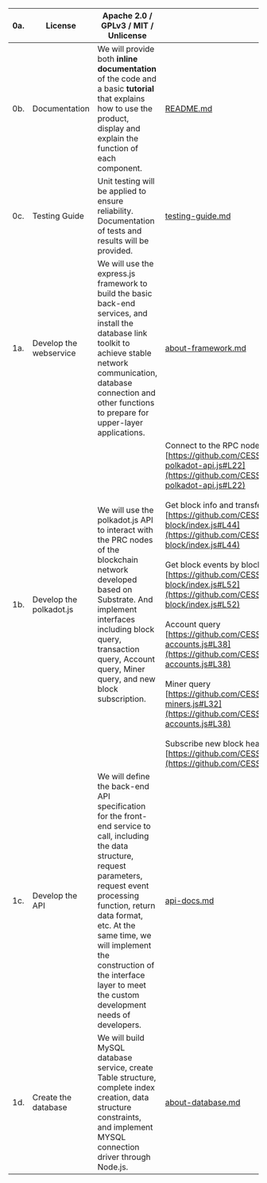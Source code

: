 | 0a. | License                 | Apache 2.0 / GPLv3 / MIT / Unlicense                                                                                                                                                                                                                                                                                           |                                                                                                                                                                                                                                                                                                                                                                                                                                                                                                                                                                                                                                                                                                                                                                                                                                                                                                                                                                                                                                                                                                                                                                                                                               |
|-----|-------------------------|--------------------------------------------------------------------------------------------------------------------------------------------------------------------------------------------------------------------------------------------------------------------------------------------------------------------------------|-------------------------------------------------------------------------------------------------------------------------------------------------------------------------------------------------------------------------------------------------------------------------------------------------------------------------------------------------------------------------------------------------------------------------------------------------------------------------------------------------------------------------------------------------------------------------------------------------------------------------------------------------------------------------------------------------------------------------------------------------------------------------------------------------------------------------------------------------------------------------------------------------------------------------------------------------------------------------------------------------------------------------------------------------------------------------------------------------------------------------------------------------------------------------------------------------------------------------------|
| 0b. | Documentation           | We will provide both **inline documentation** of the code and a basic **tutorial** that explains how to use the product, display and explain the function of each component.                                                                                                                                                   | [README.md](https://github.com/CESSProject/substats/blob/master/README.md)                                                                                                                                                                                                                                                                                                                                                                                                                                                                                                                                                                                                                                                                                                                                                                                                                                                                                                                                                                                                                                                                                                                                                    |
| 0c. | Testing Guide           | Unit testing will be applied to ensure reliability. Documentation of tests and results will be provided.                                                                                                                                                                                                                       | [testing-guide.md](https://github.com/CESSProject/substats/blob/master/documents/testing-guide.md)                                                                                                                                                                                                                                                                                                                                                                                                                                                                                                                                                                                                                                                                                                                                                                                                                                                                                                                                                                                                                                                                                                                            |
| 1a. | Develop the webservice  | We will use the express.js framework to build the basic back-end services, and install the database link toolkit to achieve stable network communication, database connection and other functions to prepare for upper-layer applications.                                                                                     | [about-framework.md](https://github.com/CESSProject/substats/blob/master/documents/about-framework.md)                                                                                                                                                                                                                                                                                                                                                                                                                                                                                                                                                                                                                                                                                                                                                                                                                                                                                                                                                                                                                                                                                                                        |
| 1b. | Develop the polkadot.js | We will use the polkadot.js API to interact with the PRC nodes of the blockchain network developed based on Substrate. And implement interfaces including block query, transaction query, Account query, Miner query, and new block subscription.                                                                              | Connect to the RPC node<br /> [https://github.com/CESSProject/substats/blob/master/bll/init-polkadot-api.js#L22](https://github.com/CESSProject/substats/blob/master/bll/init-polkadot-api.js#L22)<br /><br />Get block info and transfer<br />[https://github.com/CESSProject/substats/blob/master/app/sync-block/index.js#L44](https://github.com/CESSProject/substats/blob/master/app/sync-block/index.js#L44)<br /><br />Get block events by block hash<br />[https://github.com/CESSProject/substats/blob/master/app/sync-block/index.js#L52](https://github.com/CESSProject/substats/blob/master/app/sync-block/index.js#L52)<br /><br />Account query<br />[https://github.com/CESSProject/substats/blob/master/app/timer/get-accounts.js#L38](https://github.com/CESSProject/substats/blob/master/app/timer/get-accounts.js#L38)<br /><br />Miner query<br />[https://github.com/CESSProject/substats/blob/master/app/timer/get-miners.js#L32](https://github.com/CESSProject/substats/blob/master/app/timer/get-accounts.js#L38)<br /><br />Subscribe new block header<br />[https://github.com/CESSProject/substats/blob/master/bll/sub.js#L19](https://github.com/CESSProject/substats/blob/master/bll/sub.js#L19) |
| 1c. | Develop the API         | We will define the back-end API specification for the front-end service to call, including the data structure, request parameters, request event processing function, return data format, etc. At the same time, we will implement the construction of the interface layer to meet the custom development needs of developers. | [api-docs.md](https://github.com/CESSProject/substats/blob/master/documents/api-docs.md)                                                                                                                                                                                                                                                                                                                                                                                                                                                                                                                                                                                                                                                                                                                                                                                                                                                                                                                                                                                                                                                                                                                                      |
| 1d. | Create the database     | We will build MySQL database service, create Table structure, complete index creation, data structure constraints, and implement MYSQL connection driver through Node.js.                                                                                                                                                      | [about-database.md](https://github.com/CESSProject/substats/blob/master/documents/about-database.md)                                                                                                                                                                                                                                                                                                                                                                                                                                                                                                                                                                                                                          






